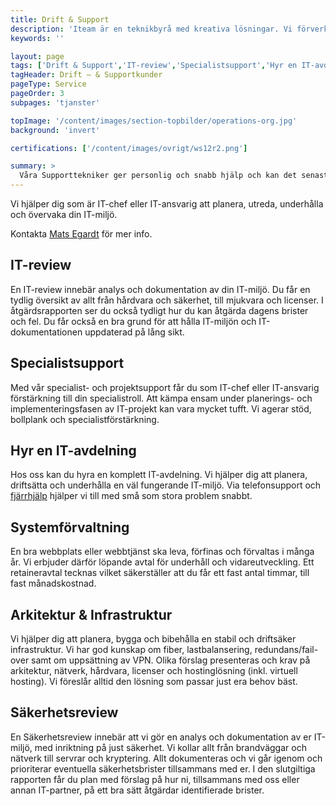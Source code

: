 ```yaml
---
title: Drift & Support
description: 'Iteam är en teknikbyrå med kreativa lösningar. Vi förverkligar dina idéer.'
keywords: ''

layout: page
tags: ['Drift & Support','IT-review','Specialistsupport','Hyr en IT-avdelning','Systemförvaltning','Arkitektur & Infrastruktur','Säkerhetsreview']
tagHeader: Drift – & Supportkunder
pageType: Service
pageOrder: 3
subpages: 'tjanster'

topImage: '/content/images/section-topbilder/operations-org.jpg'
background: 'invert'

certifications: ['/content/images/ovrigt/ws12r2.png']

summary: >
  Våra Supporttekniker ger personlig och snabb hjälp och kan det senaste inom IT. Antingen guidar Supporteknikerna på telefon eller kommer på studs om det krävs.
---
```


Vi hjälper dig som är IT-chef eller IT-ansvarig att planera, utreda, underhålla och övervaka din IT-miljö.

Kontakta [Mats Egardt](/medarbetare/mats "Mats Egardt") för mer info.

## IT-review
En IT-review innebär analys och dokumentation av din IT-miljö. Du får en tydlig översikt av allt från hårdvara och säkerhet, till mjukvara och licenser. I åtgärdsrapporten ser du också tydligt hur du kan åtgärda dagens brister och fel. Du får också en bra grund för att hålla IT-miljön och IT-dokumentationen uppdaterad på lång sikt.


## Specialistsupport
Med vår specialist- och projektsupport får du som IT-chef eller IT-ansvarig förstärkning till din specialistroll. Att kämpa ensam under planerings- och implementeringsfasen av IT-projekt kan vara mycket tufft. Vi agerar stöd, bollplank och specialistförstärkning.


## Hyr en IT-avdelning
Hos oss kan du hyra en komplett IT-avdelning. Vi hjälper dig att planera, driftsätta och underhålla en väl fungerande IT-miljö. Via telefonsupport och [fjärrhjälp](/fjarrhjalp "fjärrhjälp") hjälper vi till med små som stora problem snabbt.


## Systemförvaltning
En bra webbplats eller webbtjänst ska leva, förfinas och förvaltas i många år. Vi erbjuder därför löpande avtal för underhåll och vidareutveckling. Ett retaineravtal tecknas vilket säkerställer att du får ett fast antal timmar, till fast månadskostnad.


## Arkitektur & Infrastruktur
Vi hjälper dig att planera, bygga och bibehålla en stabil och driftsäker infrastruktur. Vi har god kunskap om fiber, lastbalansering, redundans/fail-over samt om uppsättning av VPN. Olika förslag presenteras och krav på arkitektur, nätverk, hårdvara, licenser och hostinglösning (inkl. virtuell hosting). Vi föreslår alltid den lösning som passar just era behov bäst.


## Säkerhetsreview
En Säkerhetsreview innebär att vi gör en analys och dokumentation av er IT-miljö, med inriktning på just säkerhet. Vi kollar allt från brandväggar och nätverk till servrar och kryptering. Allt dokumenteras och vi går igenom och prioriterar eventuella säkerhetsbrister tillsammans med er. I den slutgiltiga rapporten får du plan med förslag på hur ni, tillsammans med oss eller annan IT-partner, på ett bra sätt åtgärdar identifierade brister.